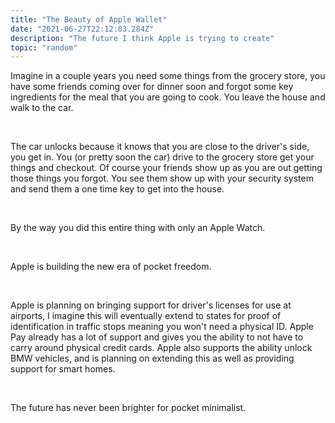 ```yaml
---
title: "The Beauty of Apple Wallet"
date: "2021-06-27T22:12:03.284Z"
description: "The future I think Apple is trying to create"
topic: "random"
---
```


Imagine in a couple years you need some things from the grocery store, 
you have some friends coming over for dinner soon and forgot some key ingredients for the meal that you are going to cook.
You leave the house and walk to the car. 

<br>

The car unlocks because it knows that you are close to the driver's side, you get in. 
You (or pretty soon the car) drive to the grocery store get your things and checkout. 
Of course your friends show up as you are out getting those things you forgot. 
You see them show up with your security system and send them a one time key to get into the house.

<br>

By the way you did this entire thing with only an Apple Watch. 

<br>

Apple is building the new era of pocket freedom. 

<br>

Apple is planning on bringing support for driver's licenses for use at airports, 
I imagine this will eventually extend to states for proof of identification in traffic stops meaning you won't need a physical ID. 
Apple Pay already has a lot of support and gives you the ability to not have to carry around physical credit cards. Apple also supports the ability unlock BMW vehicles, and is planning on extending this as well as providing support for smart homes. 

<br>

The future has never been brighter for pocket minimalist.


